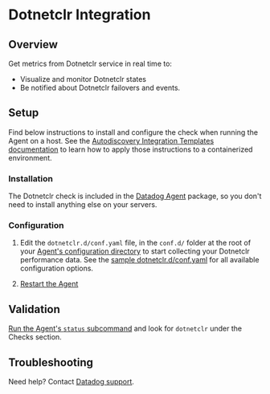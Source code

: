 # Dotnetclr Integration

## Overview

Get metrics from Dotnetclr service in real time to:

* Visualize and monitor Dotnetclr states
* Be notified about Dotnetclr failovers and events.

## Setup

Find below instructions to install and configure the check when running the Agent on a host. See the [Autodiscovery Integration Templates documentation][1] to learn how to apply those instructions to a containerized environment.

### Installation

The Dotnetclr check is included in the [Datadog Agent][2] package, so you don't need to install anything else on your servers.

### Configuration

1. Edit the `dotnetclr.d/conf.yaml` file, in the `conf.d/` folder at the root of your [Agent's configuration directory][3] to start collecting your Dotnetclr performance data.
    See the [sample dotnetclr.d/conf.yaml][4] for all available configuration options.

2. [Restart the Agent][5]

## Validation

[Run the Agent's `status` subcommand][4] and look for `dotnetclr` under the Checks section.

## Troubleshooting
Need help? Contact [Datadog support][6].

[1]: https://docs.datadoghq.com/agent/autodiscovery/integrations
[2]: https://app.datadoghq.com/account/settings#agent
[3]: https://docs.datadoghq.com/agent/guide/agent-configuration-files/?tab=agentv6#agent-configuration-directory
[4]: https://docs.datadoghq.com/agent/guide/agent-commands/?tab=agentv6#agent-status-and-information
[5]: https://docs.datadoghq.com/agent/guide/agent-commands/?tab=agentv6#start-stop-and-restart-the-agent
[6]: https://docs.datadoghq.com/help

